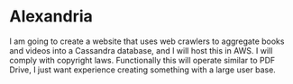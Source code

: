 # Alexandria

I am going to create a website that uses web crawlers to aggregate books and videos into a Cassandra database, and I will host this in AWS. I will comply with copyright laws. Functionally this will operate similar to PDF Drive, I just want experience creating something with a large user base.
